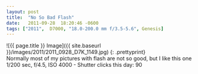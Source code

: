 ```yaml
---
layout: post
title:  "No So Bad Flash"
date:   2011-09-28  18:20:46 -0600
tags: ["2011",  D7000, "18.0-200.0 mm f/3.5-5.6", Genesis]
---
```

![{{ page.title }} Image]({{ site.baseurl }}/images/2011/2011_0928_D7K_1149.jpg)
{: .prettyprint}  
Normally most of my pictures with flash are not so good, but I like this one  
1/200 sec, f/4.5, ISO 4000 - Shutter clicks this day: 90